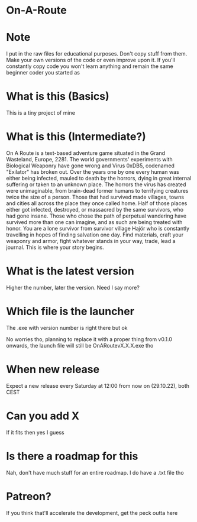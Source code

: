 # On-A-Route

# Note
I put in the raw files for educational purposes. Don't copy stuff from them. Make your own versions of the code or even improve upon it. If you'll constantly copy code you won't learn anything and remain the same beginner coder you started as

# What is this (Basics)
This is a tiny project of mine

# What is this (Intermediate?)
On A Route is a text-based adventure game situated in the Grand Wasteland, Europe, 2281. The world governments' experiments with Biological Weaponry have gone wrong and Virus 0xDB5, codenamed "Exilator" has broken out. Over the years one by one every human was either being infected, mauled to death by the horrors, dying in great internal suffering or taken to an unknown place. The horrors the virus has created were unimaginable, from brain-dead former humans to terrifying creatures twice the size of a person. Those that had survived made villages, towns and cities all across the place they once called home. Half of those places either got infected, destroyed, or massacred by the same survivors, who had gone insane. Those who chose the path of perpetual wandering have survived more than one can imagine, and as such are being treated with honor. You are a lone survivor from survivor village Hajör who is constantly travelling in hopes of finding salvation one day. Find materials, craft your weaponry and armor, fight whatever stands in your way, trade, lead a journal. This is where your story begins.

# What is the latest version
Higher the number, later the version. Need I say more?

# Which file is the launcher
The .exe with version number is right there but ok

No worries tho, planning to replace it with a proper thing from v0.1.0 onwards, the launch file will still be OnARoutevX.X.X.exe tho

# When new release
Expect a new release every Saturday at 12:00 from now on (29.10.22), both CEST

# Can you add X
If it fits then yes I guess

# Is there a roadmap for this
Nah, don't have much stuff for an entire roadmap. I do have a .txt file tho

# Patreon?
If you think that'll accelerate the development, get the peck outta here
